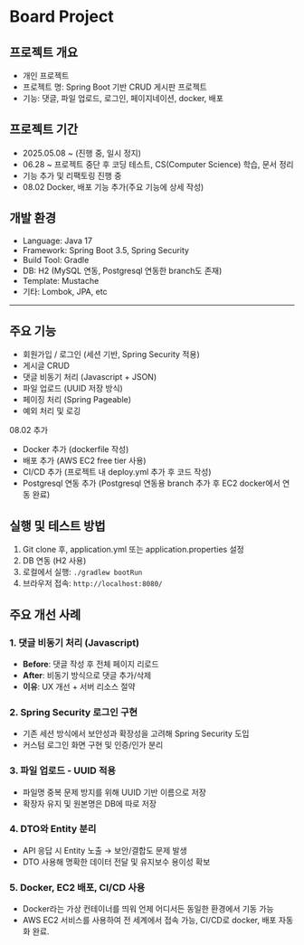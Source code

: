 # Board Project


## 프로젝트 개요

- 개인 프로젝트
- 프로젝트 명: Spring Boot 기반 CRUD 게시판 프로젝트
- 기능: 댓글, 파일 업로드, 로그인, 페이지네이션, docker, 배포

## 프로젝트 기간

- 2025.05.08 ~ (진행 중, 일시 정지)
- 06.28 ~ 프로젝트 중단 후 코딩 테스트, CS(Computer Science) 학습, 문서 정리
- 기능 추가 및 리팩토링 진행 중
- 08.02 Docker, 배포 기능 추가(주요 기능에 상세 작성)

## 개발 환경

- Language: Java 17
- Framework: Spring Boot 3.5, Spring Security
- Build Tool: Gradle
- DB: H2 (MySQL 연동, Postgresql 연동한 branch도 존재)
- Template: Mustache
- 기타: Lombok, JPA, etc

---

## 주요 기능

- 회원가입 / 로그인 (세션 기반, Spring Security 적용)
- 게시글 CRUD
- 댓글 비동기 처리 (Javascript + JSON)
- 파일 업로드 (UUID 저장 방식)
- 페이징 처리 (Spring Pageable)
- 예외 처리 및 로깅

08.02 추가
- Docker 추가 (dockerfile 작성)
- 배포 추가 (AWS EC2 free tier 사용)
- CI/CD 추가 (프로젝트 내 deploy.yml 추가 후 코드 작성)
- Postgresql 연동 추가 (Postgresql 연동용 branch 추가 후 EC2 docker에서 연동 완료)

## 실행 및 테스트 방법

1. Git clone 후, application.yml 또는 application.properties 설정
2. DB 연동 (H2 사용)
3. 로컬에서 실행: `./gradlew bootRun`
4. 브라우저 접속: `http://localhost:8080/`

## 주요 개선 사례

### 1. 댓글 비동기 처리 (Javascript)
- **Before**: 댓글 작성 후 전체 페이지 리로드
- **After**: 비동기 방식으로 댓글 추가/삭제
- **이유**: UX 개선 + 서버 리소스 절약

### 2. Spring Security 로그인 구현
- 기존 세션 방식에서 보안성과 확장성을 고려해 Spring Security 도입
- 커스텀 로그인 화면 구현 및 인증/인가 분리

### 3. 파일 업로드 - UUID 적용
- 파일명 중복 문제 방지를 위해 UUID 기반 이름으로 저장
- 확장자 유지 및 원본명은 DB에 따로 저장

### 4. DTO와 Entity 분리
- API 응답 시 Entity 노출 → 보안/결합도 문제 발생
- DTO 사용해 명확한 데이터 전달 및 유지보수 용이성 확보

### 5. Docker, EC2 배포, CI/CD 사용
- Docker라는 가상 컨테이너를 띄워 언제 어디서든 동일한 환경에서 기동 가능
- AWS EC2 서비스를 사용하여 전 세계에서 접속 가능, CI/CD로 docker, 배포 자동화 완료.
